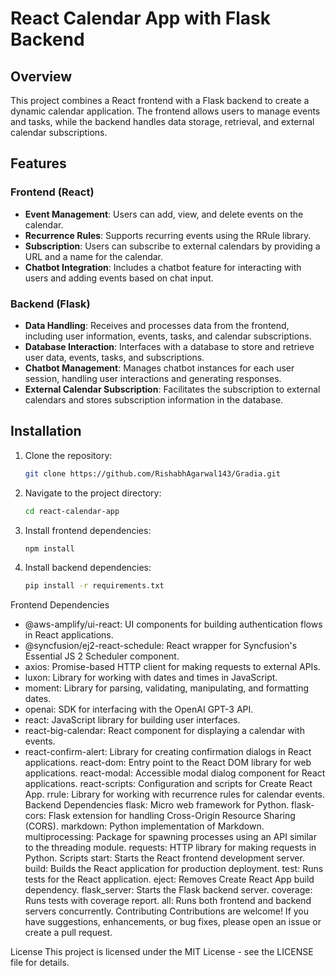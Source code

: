 # React Calendar App with Flask Backend

## Overview

This project combines a React frontend with a Flask backend to create a dynamic calendar application. The frontend allows users to manage events and tasks, while the backend handles data storage, retrieval, and external calendar subscriptions.

## Features

### Frontend (React)

- **Event Management**: Users can add, view, and delete events on the calendar.
- **Recurrence Rules**: Supports recurring events using the RRule library.
- **Subscription**: Users can subscribe to external calendars by providing a URL and a name for the calendar.
- **Chatbot Integration**: Includes a chatbot feature for interacting with users and adding events based on chat input.

### Backend (Flask)

- **Data Handling**: Receives and processes data from the frontend, including user information, events, tasks, and calendar subscriptions.
- **Database Interaction**: Interfaces with a database to store and retrieve user data, events, tasks, and subscriptions.
- **Chatbot Management**: Manages chatbot instances for each user session, handling user interactions and generating responses.
- **External Calendar Subscription**: Facilitates the subscription to external calendars and stores subscription information in the database.

## Installation

1. Clone the repository:

   ```bash
   git clone https://github.com/RishabhAgarwal143/Gradia.git
   ```
2. Navigate to the project directory:

   ```bash
   cd react-calendar-app
   ```
3. Install frontend dependencies:
   ```bash
   npm install
   ```
4. Install backend dependencies:

   ```bash
   pip install -r requirements.txt
   ```

Frontend Dependencies
- @aws-amplify/ui-react: UI components for building authentication flows in React applications.
- @syncfusion/ej2-react-schedule: React wrapper for Syncfusion's Essential JS 2 Scheduler component.
- axios: Promise-based HTTP client for making requests to external APIs.
- luxon: Library for working with dates and times in JavaScript.
- moment: Library for parsing, validating, manipulating, and formatting dates.
- openai: SDK for interfacing with the OpenAI GPT-3 API.
- react: JavaScript library for building user interfaces.
- react-big-calendar: React component for displaying a calendar with events.
- react-confirm-alert: Library for creating confirmation dialogs in React applications.
react-dom: Entry point to the React DOM library for web applications.
react-modal: Accessible modal dialog component for React applications.
react-scripts: Configuration and scripts for Create React App.
rrule: Library for working with recurrence rules for calendar events.
Backend Dependencies
flask: Micro web framework for Python.
flask-cors: Flask extension for handling Cross-Origin Resource Sharing (CORS).
markdown: Python implementation of Markdown.
multiprocessing: Package for spawning processes using an API similar to the threading module.
requests: HTTP library for making requests in Python.
Scripts
start: Starts the React frontend development server.
build: Builds the React application for production deployment.
test: Runs tests for the React application.
eject: Removes Create React App build dependency.
flask_server: Starts the Flask backend server.
coverage: Runs tests with coverage report.
all: Runs both frontend and backend servers concurrently.
Contributing
Contributions are welcome! If you have suggestions, enhancements, or bug fixes, please open an issue or create a pull request.

License
This project is licensed under the MIT License - see the LICENSE file for details.
